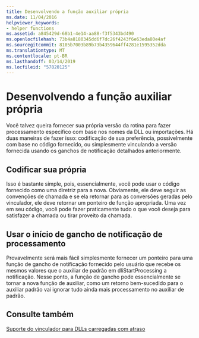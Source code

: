 ```yaml
---
title: Desenvolvendo a função auxiliar própria
ms.date: 11/04/2016
helpviewer_keywords:
- helper functions
ms.assetid: a845429d-68b1-4e14-aa88-f3f5343bd490
ms.openlocfilehash: 73b4a8180345dd6f7dc26f4243f6e63eda80e4af
ms.sourcegitcommit: 8105b7003b89b73b4359644ff4281e1595352dda
ms.translationtype: MT
ms.contentlocale: pt-BR
ms.lasthandoff: 03/14/2019
ms.locfileid: "57820125"
---
```

# <a name="developing-your-own-helper-function"></a>Desenvolvendo a função auxiliar própria

Você talvez queira fornecer sua própria versão da rotina para fazer processamento específico com base nos nomes da DLL ou importações. Há duas maneiras de fazer isso: codificação de sua preferência, possivelmente com base no código fornecido, ou simplesmente vinculando a versão fornecida usando os ganchos de notificação detalhados anteriormente.

## <a name="code-your-own"></a>Codificar sua própria

Isso é bastante simple, pois, essencialmente, você pode usar o código fornecido como uma diretriz para a nova. Obviamente, ele deve seguir as convenções de chamada e se ela retornar para as conversões geradas pelo vinculador, ele deve retornar um ponteiro de função apropriada. Uma vez em seu código, você pode fazer praticamente tudo o que você deseja para satisfazer a chamada ou tirar proveito da chamada.

## <a name="use-the-start-processing-notification-hook"></a>Usar o início de gancho de notificação de processamento

Provavelmente será mais fácil simplesmente fornecer um ponteiro para uma função de gancho de notificação fornecido pelo usuário que recebe os mesmos valores que o auxiliar de padrão em dliStartProcessing a notificação. Nesse ponto, a função de gancho pode essencialmente se tornar a nova função de auxiliar, como um retorno bem-sucedido para o auxiliar padrão vai ignorar tudo ainda mais processamento no auxiliar de padrão.

## <a name="see-also"></a>Consulte também

[Suporte do vinculador para DLLs carregadas com atraso](linker-support-for-delay-loaded-dlls.md)
